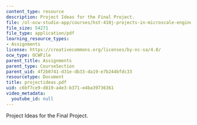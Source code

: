 ```yaml
---
content_type: resource
description: Project Ideas for the Final Project.
file: /ol-ocw-studio-app/courses/hst-410j-projects-in-microscale-engineering-for-the-life-sciences-spring-2007/c6bf7ce9d819a4e3b371e4ba39736361_projectideas.pdf
file_size: 54271
file_type: application/pdf
learning_resource_types:
- Assignments
license: https://creativecommons.org/licenses/by-nc-sa/4.0/
ocw_type: OCWFile
parent_title: Assignments
parent_type: CourseSection
parent_uid: 4f2b0741-d31e-db33-da19-e7b244bfdc33
resourcetype: Document
title: projectideas.pdf
uid: c6bf7ce9-d819-a4e3-b371-e4ba39736361
video_metadata:
  youtube_id: null
---
```

Project Ideas for the Final Project.